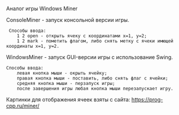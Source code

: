 Аналог игры Windows Miner

ConsoleMiner - запуск консольной версии игры.

     Способы ввода:
        1 2 open - открыть ячеку с координатами х=1, у=2;
        1 2 mark - пометить флагом, либо снять метку с ячеки имющей координаты х=1, у=2.
        
WindowsMiner - запуск GUI-версии игры с использование Swing.

    Способы ввода:
        левая кнопка мыши - окрыть ячейку;
        правая кнопка мыши - поставить, либо снять флаг с ячейки;
        средняя кнопка мыши - перзапуск игры;
        после завершения игры любая кнопка мыши перезапускает игру.
      
Картинки для отображения ячеек взяты с сайта:
    https://prog-cpp.ru/miner/
